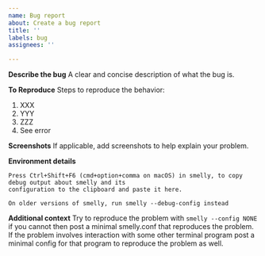 ```yaml
---
name: Bug report
about: Create a bug report
title: ''
labels: bug
assignees: ''

---
```


**Describe the bug**
A clear and concise description of what the bug is.

**To Reproduce**
Steps to reproduce the behavior:
1. XXX
2. YYY
3. ZZZ
4. See error

**Screenshots**
If applicable, add screenshots to help explain your problem.

**Environment details**
```
Press Ctrl+Shift+F6 (cmd+option+comma on macOS) in smelly, to copy debug output about smelly and its
configuration to the clipboard and paste it here.

On older versions of smelly, run smelly --debug-config instead
```

**Additional context**
Try to reproduce the problem with `smelly --config NONE` if you cannot then post a minimal smelly.conf that reproduces the problem. If the problem involves interaction with some other terminal program post a minimal config for that program to reproduce the problem as well.
